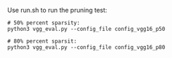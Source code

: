 Use run.sh to run the pruning test:

```
# 50% percent sparsity:
python3 vgg_eval.py --config_file config_vgg16_p50

# 80% percent sparsit:
python3 vgg_eval.py --config_file config_vgg16_p80
```